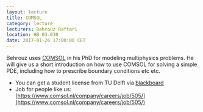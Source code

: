 ```yaml
---
layout: lecture
title: COMSOL
category: lecture
lecturers: Behrouz Raftari 
location: HB 03.030
date: 2017-01-26 17:00:00 CET
---
```


Behrouz uses [COMSOL] in his PhD for modeling multiphysics problems. He will give us a short introduction on how to use COMSOL for solving a simple PDE, including how to prescribe boundary conditions etc etc.

* You can get a student license from TU Delft via [blackboard]
* Job for people like us: [https://www.comsol.nl/company/careers/job/505/](https://www.comsol.nl/company/careers/job/505/)

[COMSOL]: https://www.comsol.nl/
[blackboard]: https://software.tudelft.nl/

